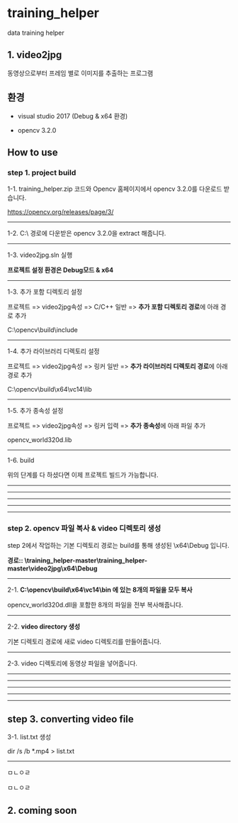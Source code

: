 training_helper  
======
data training helper


## 1. video2jpg  
동영상으로부터 프레임 별로 이미지를 추출하는 프로그램

## 환경
- visual studio 2017 (Debug & x64 환경)

- opencv 3.2.0

## How to use


### step 1. project build  


1-1. training_helper.zip 코드와 Opencv 홈페이지에서 opencv 3.2.0를 다운로드 받습니다. 

https://opencv.org/releases/page/3/
*****

1-2. C:\ 경로에 다운받은 opencv 3.2.0을 extract 해줍니다.
*****


1-3. video2jpg.sln 실행

**프로젝트 설정 환경은 Debug모드 & x64**
*****


1-3. 추가 포함 디렉토리 설정

프로젝트 => video2jpg속성 => C/C++ 일반 => **추가 포함 디렉토리 경로**에 아래 경로 추가

C:\opencv\build\include
*****

1-4. 추가 라이브러리 디렉토리 설정

프로젝트 => video2jpg속성 => 링커 일반 => **추가 라이브러리 디렉토리 경로**에 아래 경로 추가

C:\opencv\build\x64\vc14\lib
*****

1-5. 추가 종속성 설정

프로젝트 => video2jpg속성 => 링커 입력 => **추가 종속성**에 아래 파일 추가

opencv_world320d.lib
*****

1-6. build

위의 단계를 다 하셨다면 이제 프로젝트 빌드가 가능합니다. 
*****
*****
*****
*****
*****


### step 2. opencv 파일 복사 & video 디렉토리 생성 


step 2에서 작업하는 기본 디렉토리 경로는 build를 통해 생성된 \x64\Debug 입니다.

**경로:: \training_helper-master\training_helper-master\video2jpg\x64\Debug**

*****


2-1. **C:\opencv\build\x64\vc14\bin 에 있는 8개의 파일을 모두 복사**

opencv_world320d.dll을 포함한 8개의 파일을 전부 복사해줍니다.

*****


2-2. **video directory 생성**

기본 디렉토리 경로에 새로 video 디렉토리를 만들어줍니다.

*****

2-3. video 디렉토리에 동영상 파일을 넣어줍니다.
*****
*****
*****
*****
*****


## step 3. converting video file

3-1. list.txt 생성

dir /s /b *.mp4 > list.txt



*****


ㅁㄴㅇㄹ

ㅁㄴㅇㄹ













## 2. coming soon

